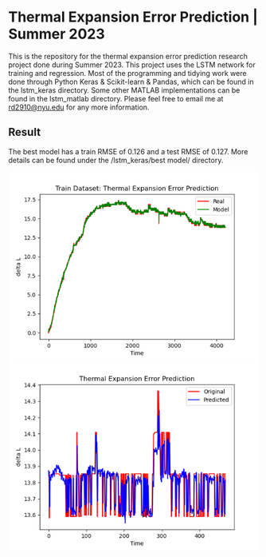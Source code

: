 # Thermal Expansion Error Prediction | Summer 2023
This is the repository for the thermal expansion error prediction research project done during Summer 2023. This project uses the LSTM network for training and regression. Most of the programming and tidying work were done through Python Keras & Scikit-learn & Pandas, which can be found in the lstm_keras directory. Some other MATLAB implementations can be found in the lstm_matlab directory. Please feel free to email me at rd2910@nyu.edu for any more information.

## Result
The best model has a train RMSE of 0.126 and a test RMSE of 0.127. More details can be found under the /lstm_keras/best model/ directory. 


<img width="600" alt="lstm_keras_train" src="https://github.com/ruoheng-du/thermal-expansion-error-prediction/blob/main/lstm_keras/best%20model/%2395-train.png"> <img width="600" alt="lstm_keras_predict" src="https://github.com/ruoheng-du/thermal-expansion-error-prediction/blob/main/lstm_keras/best%20model/%2395-predict.png">
